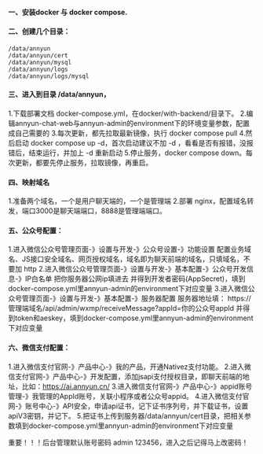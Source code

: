 #### 一、安装docker 与 docker compose.
#### 二、创建几个目录：
    /data/annyun
    /data/annyun/cert
    /data/annyun/mysql
    /data/annyun/logs
    /data/annyun/logs/mysql
#### 三、进入到目录 /data/annyun，
   1.下载部署文档 docker-compose.yml，在docker/with-backend/目录下。
   2.编辑annyun-chat-web与annyun-admin的environment下的环境变量参数，配置成自己需要的
   3.每次更新，都先拉取最新镜像，执行 docker compose pull
   4.然后启动 docker compose up -d，首次启动建议不加 -d ，看看是否有报错，没报错后，结束运行，并加上 -d 重新启动
   5.停止服务，docker compose down。每次更新，都要先停止服务，拉取镜像，再重启。
#### 四、映射域名
   1.准备两个域名，一个是用户聊天端的，一个是管理端
   2.部署 nginx，配置域名转发，端口3000是聊天端端口，8888是管理端端口。
#### 五、公众号配置：
   1.进入微信公众号管理页面-》设置与开发-》公众号设置-》功能设置
     配置业务域名、JS接口安全域名、网页授权域名，域名即为聊天前端的域名，只填域名，不要加 http
   2.进入微信公众号管理页面-》设置与开发-》基本配置-》公众号开发信息-》IP白名单
     把你服务器公网ip填进去
     并得到开发者密码(AppSecret)，填到docker-compose.yml里annyun-admin的environment下对应变量
   3.进入微信公众号管理页面-》设置与开发-》基本配置-》服务器配置
     服务器地址填： https://管理端域名/api/admin/wxmp/receiveMessage?appId=你的公众号appId
     并得到token和aeskey，填到docker-compose.yml里annyun-admin的environment下对应变量
#### 六、微信支付配置：
   1.进入微信支付官网-》产品中心-》我的产品，开通Nativez支付功能。
   2.进入微信支付官网-》产品中心-》开发配置，添加jsapi支付授权目录，即聊天前端的地址，比如：https://ai.annyun.cn/
   3.进入微信支付官网-》产品中心-》appid账号管理-》我管理的AppId账号，关联小程序或者公众号appid。
   4.进入微信支付官网-》账号中心-》API安全，申请api证书，记下证书序列号，并下载证书，设置apiV3密钥，并记下。
   5.把证书上传到服务器/data/annyun/cert目录，把相关参数填到docker-compose.yml里annyun-admin的environment下对应变量
    
重要！！！后台管理默认账号密码 admin 123456，进入之后记得马上改密码！